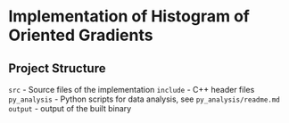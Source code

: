 # Implementation of Histogram of Oriented Gradients
## Project Structure
`src` - Source files of the implementation
`include` - C++ header files
`py_analysis` - Python scripts for data analysis, see `py_analysis/readme.md`
`output` - output of the built binary
